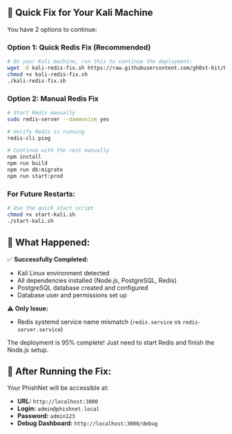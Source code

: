 ## 🔧 **Quick Fix for Your Kali Machine**

You have 2 options to continue:

### **Option 1: Quick Redis Fix (Recommended)**
```bash
# On your Kali machine, run this to continue the deployment:
wget -O kali-redis-fix.sh https://raw.githubusercontent.com/gh0st-bit/PhishNet/main/phisnet/kali-redis-fix.sh
chmod +x kali-redis-fix.sh
./kali-redis-fix.sh
```

### **Option 2: Manual Redis Fix**
```bash
# Start Redis manually
sudo redis-server --daemonize yes

# Verify Redis is running
redis-cli ping

# Continue with the rest manually
npm install
npm run build
npm run db:migrate
npm run start:prod
```

### **For Future Restarts:**
```bash
# Use the quick start script
chmod +x start-kali.sh
./start-kali.sh
```

## 🎯 **What Happened:**

✅ **Successfully Completed:**
- Kali Linux environment detected
- All dependencies installed (Node.js, PostgreSQL, Redis)
- PostgreSQL database created and configured
- Database user and permissions set up

⚠️ **Only Issue:**
- Redis systemd service name mismatch (`redis.service` vs `redis-server.service`)

The deployment is 95% complete! Just need to start Redis and finish the Node.js setup.

## 🚀 **After Running the Fix:**

Your PhishNet will be accessible at:
- **URL:** `http://localhost:3000`
- **Login:** `admin@phishnet.local`
- **Password:** `admin123`
- **Debug Dashboard:** `http://localhost:3000/debug`
